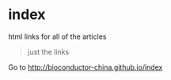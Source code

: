 # index
html links for all of the articles 
>just the links 

Go to <http://bioconductor-china.github.io/index>
